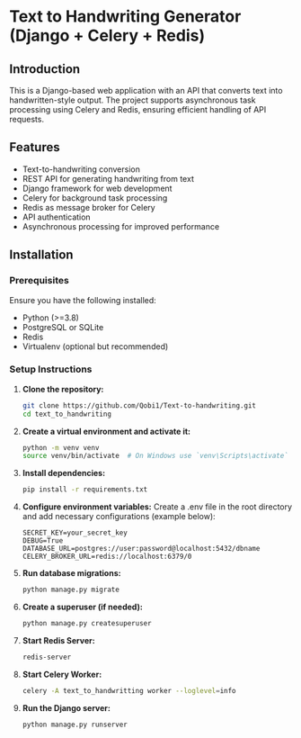 # Text to Handwriting Generator (Django + Celery + Redis)

## Introduction
This is a Django-based web application with an API that converts text into handwritten-style output. The project supports asynchronous task processing using Celery and Redis, ensuring efficient handling of API requests.

## Features
- Text-to-handwriting conversion  
- REST API for generating handwriting from text  
- Django framework for web development  
- Celery for background task processing  
- Redis as message broker for Celery  
- API authentication 
- Asynchronous processing for improved performance  

## Installation

### Prerequisites
Ensure you have the following installed:  
- Python (>=3.8)  
- PostgreSQL or SQLite  
- Redis  
- Virtualenv (optional but recommended)  

### Setup Instructions

1. **Clone the repository:**
   ```bash
   git clone https://github.com/Qobi1/Text-to-handwriting.git
   cd text_to_handwriting
   ```
   
2. **Create a virtual environment and activate it:**   
    ```bash
    python -m venv venv
    source venv/bin/activate  # On Windows use `venv\Scripts\activate`
    ```
3. **Install dependencies:**
    ```bash
    pip install -r requirements.txt
    ```

4. **Configure environment variables:**
Create a .env file in the root directory and add necessary configurations (example below):
    ```
    SECRET_KEY=your_secret_key
    DEBUG=True
    DATABASE_URL=postgres://user:password@localhost:5432/dbname
    CELERY_BROKER_URL=redis://localhost:6379/0
    ```
   
5. **Run database migrations:**
    ```bash
    python manage.py migrate
    ```

6. **Create a superuser (if needed):**
    ```bash
    python manage.py createsuperuser
    ```

7. **Start Redis Server:**
    ```bash
    redis-server
    ```
8. **Start Celery Worker:**
    ```bash
   celery -A text_to_handwritting worker --loglevel=info
    ```

9. **Run the Django server:**
    ```bash
    python manage.py runserver
    ```
